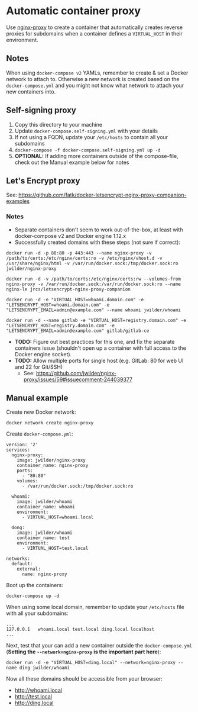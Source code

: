 # Automatic container proxy

Use [nginx-proxy](https://github.com/jwilder/nginx-proxy) to create a container
that automatically creates reverse proxies for subdomains when a container
defines a `VIRTUAL_HOST` in their environment.

## Notes

When using `docker-compose v2` YAMLs, remember to create & set a Docker network to attach to.
Otherwise a new network is created based on the `docker-compose.yml` and you might not know what network to
attach your new containers into.

## Self-signing proxy

1. Copy this directory to your machine
2. Update `docker-compose.self-signing.yml` with your details
3. If not using a FQDN, update your `/etc/hosts` to contain all your subdomains
4. `docker-compose -f docker-compose.self-signing.yml up -d`
5. **OPTIONAL:** If adding more containers outside of the compose-file, check out the Manual example below for notes

## Let's Encrypt proxy

See: https://github.com/fatk/docker-letsencrypt-nginx-proxy-companion-examples

### Notes

- Separate containers don't seem to work out-of-the-box, at least with docker-compose v2 and Docker engine 1.12.x
- Successfully created domains with these steps (not sure if correct):
```
docker run -d -p 80:80 -p 443:443 --name nginx-proxy -v /path/to/certs:/etc/nginx/certs:ro -v /etc/nginx/vhost.d -v /usr/share/nginx/html -v /var/run/docker.sock:/tmp/docker.sock:ro jwilder/nginx-proxy

docker run -d -v /path/to/certs:/etc/nginx/certs:rw --volumes-from nginx-proxy -v /var/run/docker.sock:/var/run/docker.sock:ro --name nginx-le jrcs/letsencrypt-nginx-proxy-companion

docker run -d -e "VIRTUAL_HOST=whoami.domain.com" -e "LETSENCRYPT_HOST=whoami.domain.com" -e "LETSENCRYPT_EMAIL=admin@example.com" --name whoami jwilder/whoami

docker run -d --name gitlab -e "VIRTUAL_HOST=registry.domain.com" -e "LETSENCRYPT_HOST=registry.domain.com" -e "LETSENCRYPT_EMAIL=admin@example.com" gitlab/gitlab-ce
```
- **TODO:** Figure out best practices for this one, and fix the separate containers issue (shouldn't open up a container with full access to the Docker engine socket).
- **TODO:** Allow multiple ports for single host (e.g. GitLab: 80 for web UI and 22 for Git/SSH)
  - See: https://github.com/jwilder/nginx-proxy/issues/59#issuecomment-244039377

## Manual example

Create new Docker network:
```shell
docker network create nginx-proxy
```

Create `docker-compose.yml`:
```
version: '2'
services:
  nginx-proxy:
    image: jwilder/nginx-proxy
    container_name: nginx-proxy
    ports:
      - "80:80"
    volumes:
      - /var/run/docker.sock:/tmp/docker.sock:ro

  whoami:
    image: jwilder/whoami
    container_name: whoami
    environment:
      - VIRTUAL_HOST=whoami.local

  dong:
    image: jwilder/whoami
    container_name: test
    environment:
      - VIRTUAL_HOST=test.local

networks:
  default:
    external:
      name: nginx-proxy

```

Boot up the containers:
```shell
docker-compose up -d
```

When using some local domain, remember to update your `/etc/hosts` file with all your subdomains:
```
...
127.0.0.1   whoami.local test.local ding.local localhost
...
```

Next, test that your can add a new container outside the `docker-compose.yml`
(**Setting the `--network=nginx-proxy` is the important part here**):
```shell
docker run -d -e "VIRTUAL_HOST=ding.local" --network=nginx-proxy --name ding jwilder/whoami
```

Now all these domains should be accessible from your browser:
- http://whoami.local
- http://test.local
- http://ding.local
